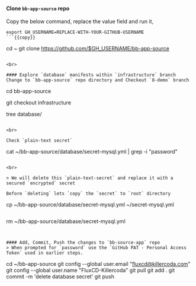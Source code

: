 #### Clone `bb-app-source` repo
Copy the below command, replace the value field and run it,

```
export GH_USERNAME=REPLACE-WITH-YOUR-GITHUB-USERNAME
```{{copy}}

```
cd ~
git clone https://github.com/$GH_USERNAME/bb-app-source
```{{exec}}

<br>

#### Explore `database` manifests within `infrastructure` branch 
Change to `bb-app-source` repo directory and Checkout `8-demo` branch

```
cd bb-app-source

git checkout infrastructure

tree database/
```{{exec}}

<br>

Check `plain-text secret`

```
cat ~/bb-app-source/database/secret-mysql.yml | grep -i "password"
```{{exec}}

<br>

> We will delete this `plain-text-secret` and replace it with a secured `encrypted` secret

Before `deleting` lets `copy` the `secret` to `root` directory
```
cp ~/bb-app-source/database/secret-mysql.yml ~/secret-mysql.yml
```{{exec}}

```
rm ~/bb-app-source/database/secret-mysql.yml
```{{exec}}


#### Add, Commit, Push the changes to `bb-source-app` repo
> When prompted for `password` use the `GitHub PAT - Personal Access Token` used in earlier steps.

```
cd ~/bb-app-source
git config --global user.email "fluxcd@killercoda.com"
git config --global user.name "FluxCD-Killercoda"
git pull
git add .
git commit -m 'delete database secret'
git push
```{{exec}}